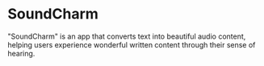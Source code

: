 # SoundCharm
"SoundCharm" is an app that converts text into beautiful audio content, helping users experience wonderful written content through their sense of hearing.
